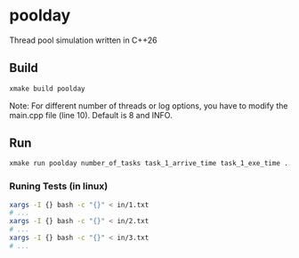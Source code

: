 # poolday
Thread pool simulation written in C++26

## Build

```bash
xmake build poolday
```

Note: For different number of threads or log options, you have to
modify the main.cpp file (line 10). Default is 8 and INFO.

## Run

```bash
xmake run poolday number_of_tasks task_1_arrive_time task_1_exe_time ...
```
### Runing Tests (in linux)

```bash
xargs -I {} bash -c "{}" < in/1.txt
# ...
xargs -I {} bash -c "{}" < in/2.txt
# ...
xargs -I {} bash -c "{}" < in/3.txt
# ...
```
